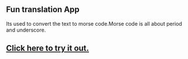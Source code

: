 ## Fun translation App 
Its used to convert the text to morse code.Morse code is all about period and underscore.

## [Click here to try it out.](https://mark7.afridanwar.repl.co/)